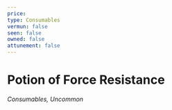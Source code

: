 ```yaml
---
price: 
type: Consumables
vermun: false
seen: false
owned: false
attunement: false
---
```

# Potion of Force Resistance

*Consumables, Uncommon*